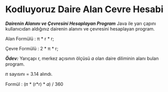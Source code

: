# Kodluyoruz Daire Alan Cevre Hesabi

***Dairenin Alanını ve Çevresini Hesaplayan Program***
Java ile yarı çapını kullanıcıdan aldığınız dairenin alanını ve çevresini hesaplayan program.

Alan Formülü : π * r * r;

Çevre Formülü : 2 * π * r;

***Ödev:***
Yarıçapı r, merkez açısının ölçüsü 𝛼 olan daire diliminin alanı bulan program.

𝜋 sayısını = 3.14 alındı.

Formül : (𝜋 * (r*r) * 𝛼) / 360
